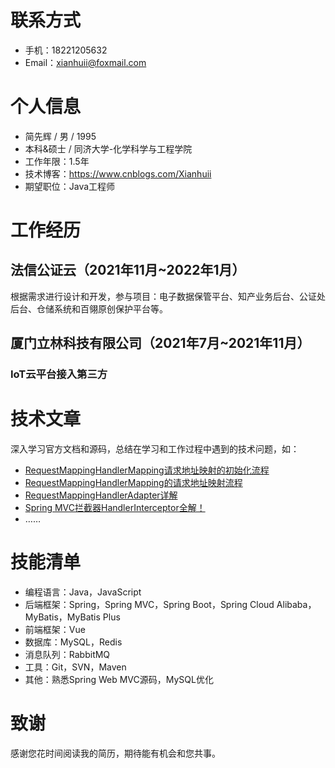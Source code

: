 # 联系方式
- 手机：18221205632
- Email：xianhuii@foxmail.com

# 个人信息
- 简先辉 / 男 / 1995
- 本科&硕士 / 同济大学-化学科学与工程学院
- 工作年限：1.5年
- 技术博客：https://www.cnblogs.com/Xianhuii
- 期望职位：Java工程师

# 工作经历

## 法信公证云（2021年11月~2022年1月）
根据需求进行设计和开发，参与项目：电子数据保管平台、知产业务后台、公证处后台、仓储系统和百翎原创保护平台等。


## 厦门立林科技有限公司（2021年7月~2021年11月）
### IoT云平台接入第三方


# 技术文章
深入学习官方文档和源码，总结在学习和工作过程中遇到的技术问题，如：
- [RequestMappingHandlerMapping请求地址映射的初始化流程](https://www.cnblogs.com/Xianhuii/p/16980975.html)
- [RequestMappingHandlerMapping的请求地址映射流程](https://www.cnblogs.com/Xianhuii/p/16988549.html)
- [RequestMappingHandlerAdapter详解](https://www.cnblogs.com/Xianhuii/p/17018699.html)
- [Spring MVC拦截器HandlerInterceptor全解！](https://www.cnblogs.com/Xianhuii/p/16990517.html)
- ……

# 技能清单
- 编程语言：Java，JavaScript
- 后端框架：Spring，Spring MVC，Spring Boot，Spring Cloud Alibaba，MyBatis，MyBatis Plus
- 前端框架：Vue
- 数据库：MySQL，Redis
- 消息队列：RabbitMQ
- 工具：Git，SVN，Maven
- 其他：熟悉Spring Web MVC源码，MySQL优化

# 致谢
感谢您花时间阅读我的简历，期待能有机会和您共事。